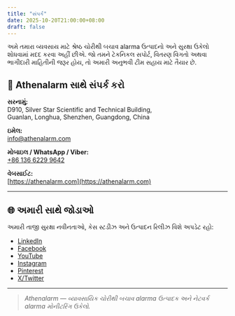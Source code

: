 ```yaml
---
title: "સંપર્ક"
date: 2025-10-20T21:00:00+08:00
draft: false
---
```


અમે તમારા વ્યવસાય માટે શ્રેષ્ઠ ચોરીથી બચાવ alarma ઉત્પાદનો અને સુરક્ષા ઉકેલો શોધવામાં મદદ કરવા અહીં છીએ. જો તમને ટેકનિકલ સપોર્ટ, વિતરણ વિગતો અથવા ભાગીદારી માહિતીની જરૂર હોય, તો અમારી અનુભવી ટીમ સહાય માટે તૈયાર છે.

## 📍 Athenalarm સાથે સંપર્ક કરો

**સરનામું:**  
D910, Silver Star Scientific and Technical Building,  
Guanlan, Longhua, Shenzhen, Guangdong, China  

**ઇમેલ:**  
[info@athenalarm.com](mailto:info@athenalarm.com)

**મોબાઇલ / WhatsApp / Viber:**  
[+86 136 6229 9642](https://api.whatsapp.com/send?phone=8613662299642)

**વેબસાઈટ:**  
[https://athenalarm.com](https://athenalarm.com)

---

## 🌐 અમારી સાથે જોડાઓ

અમારી તાજી સુરક્ષા નવીનતાઓ, કેસ સ્ટડીઝ અને ઉત્પાદન રિલીઝ વિશે અપડેટ રહો:

- [LinkedIn](https://www.linkedin.com/company/athenalarm)
- [Facebook](https://www.facebook.com/athenalarm)
- [YouTube](https://www.youtube.com/@athenalarm3663)
- [Instagram](https://www.instagram.com/athenalarm)
- [Pinterest](https://www.pinterest.com/athenalarm/)
- [X/Twitter](https://x.com/Athenalarm)

---

> _Athenalarm — વ્યાવસાયિક ચોરીથી બચાવ alarma ઉત્પાદક અને નેટવર્ક alarma મોનીટરિંગ ઉકેલો._